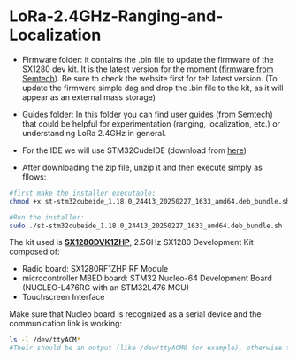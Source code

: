 # LoRa-2.4GHz-Ranging-and-Localization

- Firmware folder: it contains the .bin file to update the firmware of the SX1280 dev kit. It is the latest version for the moment ([firmware from Semtech](https://www.semtech.com/products/wireless-rf/lora-connect/sx1280)). Be sure to check the website first for teh latest version. (To update the firmware simple dag and drop the .bin file to the kit, as it will appear as an external mass storage)

- Guides folder: In this folder you can find user guides (from Semtech) that could be helpful for experimentation (ranging, localization, etc.) or understanding LoRa 2.4GHz in general.

- For the IDE we will use STM32CudeIDE (download from [here](https://www.st.com/en/development-tools/stm32cubeide.html?dl=I4k812GOXSWbAAyIj%2BGFtA%3D%3D%2CSgMwDKokNsmRdtX78C34woS93Gjzkjk7Lp3SimOhMvN%2FNysaiq5DmM6N9OMdaSVUmE9lDxv4s4rx3AwQE1YElEZj1rQljdfV%2BS5pbEK9JtItqnALmNkyNgdlmrZDWjpink3CTk9IK4mSZdiRpB2bGQRb5I%2BiiCIqE3UzS5EgGlGviLotSDJhtzeYkT3QZM8q50yaAPXvrFrd67lp5RkwINf2LbpZs2Zdpp0FgtifLOZAT8U7tejLoWNpMuuUCdZVuwN%2F3384rG2TbChVneWdeGTlPerslhQpqGDNldsz%2F0u%2FRb7Zcb5G4mULVYY3oiUhhcUrl1tUyLrsLhLXNU5Lw1cFWY7nQuSIFwzidFXcKRoxeByIm7SbETzoETirn66bFvc%2FE%2BegP2Hszob1YU8NHesLJ%2BlII0R28G5QdKAKB%2Balt3tkAg9iJIhg9lDvNMgBMiiQs2uqStSDTnxKa0X6iz%2F1I10imo3LxFjNGM5iVRY%3D#overview))

- After downloading the zip file, unzip it and then execute simply as fllows:
  
```bash
#first make the installer executable:
chmod +x st-stm32cubeide_1.18.0_24413_20250227_1633_amd64.deb_bundle.sh

#Run the installer:
sudo ./st-stm32cubeide_1.18.0_24413_20250227_1633_amd64.deb_bundle.sh
```
The kit used is **[SX1280DVK1ZHP](https://www.semtech.com/products/wireless-rf/lora-connect/sx1280dvk1zhp#talk-with-us-today)**, 2.5GHz SX1280 Development Kit composed of:
- Radio board: SX1280RF1ZHP RF Module
- microcontroller MBED board: STM32 Nucleo-64 Development Board (NUCLEO-L476RG with an STM32L476 MCU)
- Touchscreen Interface

Make sure that Nucleo board is recognized as a serial device and the communication link is working:
```bash
ls -l /dev/ttyACM*
#Their should be an output (like /dev/ttyACM0 for example), otherwise troubleshoot to fix it
```


